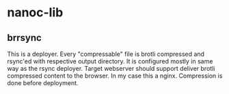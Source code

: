 # nanoc-lib

## brrsync

This is a deployer. Every "compressable" file is brotli compressed and rsync'ed with respective output directory. 
It is configured mostly in same way as the rsync deployer.
Target webserver should support deliver brotli compressed content to the browser. In my case this a nginx.
Compression is done before deployment.
